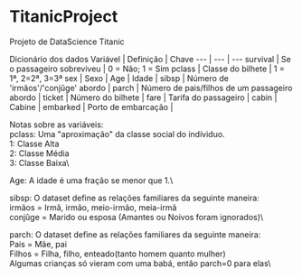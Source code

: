 # TitanicProject
 Projeto de DataScience Titanic

Dicionário dos dados
Variável  | Definição | Chave
--- | --- | ---
survival | Se o passageiro sobreviveu | 0 = Não; 1 = Sim
pclass | Classe do bilhete | 1 = 1ª, 2=2ª, 3=3ª
sex    | Sexo |
Age    | Idade |
sibsp | Número de 'irmãos'/'conjûge' abordo |
parch | Número de pais/filhos de um passageiro abordo |
ticket | Número do bilhete |
fare   | Tarifa do passageiro |
cabin  | Cabine |
embarked | Porto de embarcação |

Notas sobre as variáveis:\
pclass: Uma "aproximação" da classe social do indíviduo.\
1: Classe Alta\
2: Classe Média\
3: Classe Baixa\

Age: A idade é uma fração se menor que 1.\

sibsp: O dataset define as relações familiares da seguinte maneira:\
irmãos = Irmã, irmão, meio-irmão, meia-irmã\
conjûge = Marido ou esposa (Amantes ou Noivos foram ignorados)\

parch: O dataset define as relações familiares da seguinte maneira:\
Pais = Mãe, pai\
Filhos = Filha, filho, enteado(tanto homem quanto mulher)\
Algumas crianças só vieram com uma babá, então parch=0 para elas\